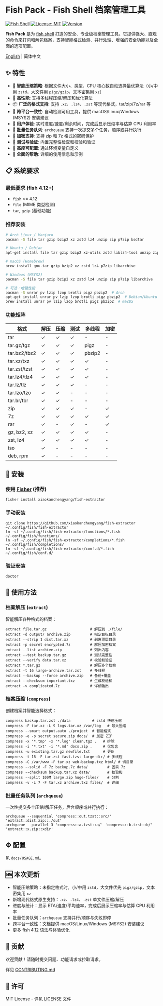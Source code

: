 # Fish Pack - Fish Shell 档案管理工具

[![Fish Shell](https://img.shields.io/badge/fish-4.1.2%2B-blue)](https://fishshell.com/)
[![License: MIT](https://img.shields.io/badge/License-MIT-yellow.svg)](https://opensource.org/licenses/MIT)
[![Version](https://img.shields.io/badge/version-4.0.0-green.svg)](https://github.com/xiaokanchengyang/fish-pack)

**Fish Pack** 是为 [fish shell](https://fishshell.com/) 打造的安全、专业级档案管理工具。它提供强大、直观的命令来打包和解包档案，支持智能格式检测、并行处理、增强的安全功能以及全面的选项配置。

[English](README.md) | 简体中文

## ✨ 特性

- 🎯 **智能压缩策略**: 根据文件大小、类型、CPU 核心数自动选择最优算法（小/中用 `zstd`，大文件用 `pigz/gzip`，文本密集用 `xz`）
- 🚀 **高性能**: 支持多线程压缩/解压和优化算法
- 📦 **广泛的格式支持**: 支持 `.xz`、`.lz4`、`.zst` 等现代格式，tar/zip/7z/rar 等
- 🧰 **跨平台一致性**: 自动检测可用工具，提供 macOS/Linux/Windows (MSYS2) 安装建议
- 🎨 **用户体验**: 实时进度/速度/剩余时间，完成后显示压缩率与估算 CPU 利用率
- 🧵 **批量任务队列**: `archqueue` 支持一次提交多个任务，顺序或并行执行
- 🔐 **加密支持**: 支持 zip 和 7z 格式的密码保护
- 🧪 **测试与验证**: 内置完整性检查和校验和验证
- 🔧 **高度可配置**: 通过环境变量自定义
- 📝 **全面的帮助**: 详细的使用信息和示例

## 📋 系统要求

### 最低要求 (fish 4.12+)
- `fish` >= 4.12
- `file` (MIME 类型检测)
- `tar`, `gzip` (基础功能)

### 推荐安装
```bash
# Arch Linux / Manjaro
pacman -S file tar gzip bzip2 xz zstd lz4 unzip zip p7zip bsdtar

# Ubuntu / Debian
apt-get install file tar gzip bzip2 xz-utils zstd liblz4-tool unzip zip p7zip-full libarchive-tools

# macOS (Homebrew)
brew install gnu-tar gzip bzip2 xz zstd lz4 p7zip libarchive

# Windows (MSYS2)
pacman -S file tar gzip bzip2 xz zstd lz4 unzip zip p7zip libarchive

# 可选：增强性能
pacman -S unrar pv lzip lzop brotli pigz pbzip2  # Arch
apt-get install unrar pv lzip lzop brotli pigz pbzip2  # Debian/Ubuntu
brew install unrar pv lzip lzop brotli pigz pbzip2  # macOS
```

### 功能矩阵

| 格式         | 解压 | 压缩 | 测试 | 多线程 | 加密 |
|--------------|------|------|------|--------|------|
| tar          | ✓    | ✓    | ✓    | -      | -    |
| tar.gz/tgz   | ✓    | ✓    | ✓    | pigz   | -    |
| tar.bz2/tbz2 | ✓    | ✓    | ✓    | pbzip2 | -    |
| tar.xz/txz   | ✓    | ✓    | ✓    | ✓      | -    |
| tar.zst/tzst | ✓    | ✓    | ✓    | ✓      | -    |
| tar.lz4/tlz4 | ✓    | ✓    | ✓    | ✓      | -    |
| tar.lz/tlz   | ✓    | ✓    | ✓    | -      | -    |
| tar.lzo/tzo  | ✓    | ✓    | -    | -      | -    |
| tar.br/tbr   | ✓    | ✓    | -    | -      | -    |
| zip          | ✓    | ✓    | ✓    | -      | ✓    |
| 7z           | ✓    | ✓    | ✓    | ✓      | ✓    |
| rar          | ✓    | -    | ✓    | -      | ✓    |
| gz, bz2, xz  | ✓    | ✓    | ✓    | ✓      | -    |
| zst, lz4     | ✓    | ✓    | ✓    | ✓      | -    |
| iso          | ✓    | -    | -    | -      | -    |
| deb, rpm     | ✓    | -    | -    | -      | -    |

## 🚀 安装

### 使用 [Fisher](https://github.com/jorgebucaran/fisher) (推荐)

```fish
fisher install xiaokanchengyang/fish-extractor
```

### 手动安装

```fish
git clone https://github.com/xiaokanchengyang/fish-extractor ~/.config/fish/fish-extractor
ln -sf ~/.config/fish/fish-extractor/functions/*.fish ~/.config/fish/functions/
ln -sf ~/.config/fish/fish-extractor/completions/*.fish ~/.config/fish/completions/
ln -sf ~/.config/fish/fish-extractor/conf.d/*.fish ~/.config/fish/conf.d/
```

### 验证安装

```fish
doctor
```

## 📖 使用方法

### 档案解压 (`extract`)

智能解压各种格式的档案：

```fish
extract file.tar.gz                    # 解压到 ./file/
extract -d output/ archive.zip         # 指定目标目录
extract --strip 1 dist.tar.xz          # 剥离顶层目录
extract -p secret encrypted.7z         # 解压加密档案
extract --list archive.zip             # 列出内容
extract --test backup.tar.gz           # 测试完整性
extract --verify data.tar.xz           # 校验和验证
extract *.tar.gz                       # 解压多个档案
extract -t 16 large-archive.tar.zst    # 多线程
extract --backup --force archive.zip   # 备份+覆盖
extract --checksum important.txz       # 生成校验和
extract -v complicated.7z              # 详细输出
```

### 档案压缩 (`compress`)

创建档案并智能选择格式：

```fish
compress backup.tar.zst ./data          # zstd 快速压缩
compress -F tar.xz -L 9 logs.tar.xz /var/log   # 最大压缩
compress --smart output.auto ./project  # 智能格式
compress -e -p secret secure.zip docs/  # 加密 ZIP
compress -x '*.tmp' -x '*.log' clean.tgz .   # 排除
compress -i '*.txt' -i '*.md' docs.zip .     # 仅包含
compress -u existing.tar.gz newfile.txt      # 更新
compress -t 16 -F tar.zst fast.tzst large-dir/ # 多线程
compress -C /var/www -F tar.xz web-backup.txz html/ # 切目录
compress --solid -F 7z backup.7z data/         # 固实 7z
compress --checksum backup.tar.xz data/        # 校验和
compress --split 100M large.zip huge-files/    # 分割
compress -v -L 7 -F tar.xz archive.txz files/  # 详细
```

### 批量任务队列 (`archqueue`)

一次性提交多个压缩/解压任务，后台顺序或并行执行：

```fish
archqueue --sequential 'compress::out.tzst::src/' 'extract::dist.zip::./out'
archqueue --parallel 3 'compress::a.tzst::a/' 'compress::b.tzst::b/' 'extract::x.zip::xdir'
```

## ⚙️ 配置

见 `docs/USAGE.md`。

## 🆕 本次更新

- 智能压缩策略：未指定格式时，小/中用 `zstd`，大文件优先 `pigz/gzip`，文本密集用 `xz`
- 新增现代格式原生支持：`.xz`、`.lz4`、`.zst` 单文件压缩/解压
- 进度与统计：显示 ETA/速度/平均速率，完成后展示压缩率与估算 CPU 利用率
- 批量任务队列：`archqueue` 支持并行/顺序与失败即停
- 跨平台一致性：文档提供 macOS/Linux/Windows (MSYS2) 安装建议
- 更多 fish 4.12 语法与体验优化

## 🤝 贡献

欢迎贡献！请随时提交问题、功能请求或拉取请求。

详见 [CONTRIBUTING.md](docs/CONTRIBUTING.md)

## 📄 许可

MIT License - 详见 LICENSE 文件
